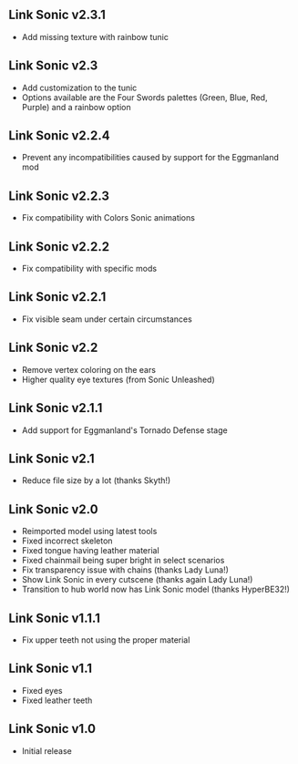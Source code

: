 ## Link Sonic v2.3.1
- Add missing texture with rainbow tunic

## Link Sonic v2.3
- Add customization to the tunic
 - Options available are the Four Swords palettes (Green, Blue, Red, Purple) and a rainbow option

## Link Sonic v2.2.4
- Prevent any incompatibilities caused by support for the Eggmanland mod

## Link Sonic v2.2.3
- Fix compatibility with Colors Sonic animations

## Link Sonic v2.2.2
- Fix compatibility with specific mods

## Link Sonic v2.2.1
- Fix visible seam under certain circumstances

## Link Sonic v2.2
- Remove vertex coloring on the ears
- Higher quality eye textures (from Sonic Unleashed)

## Link Sonic v2.1.1
- Add support for Eggmanland's Tornado Defense stage

## Link Sonic v2.1
- Reduce file size by a lot (thanks Skyth!)

## Link Sonic v2.0
- Reimported model using latest tools
- Fixed incorrect skeleton
- Fixed tongue having leather material
- Fixed chainmail being super bright in select scenarios
- Fix transparency issue with chains (thanks Lady Luna!)
- Show Link Sonic in every cutscene (thanks again Lady Luna!)
- Transition to hub world now has Link Sonic model (thanks HyperBE32!)

## Link Sonic v1.1.1
- Fix upper teeth not using the proper material

## Link Sonic v1.1
- Fixed eyes
- Fixed leather teeth

## Link Sonic v1.0
- Initial release
